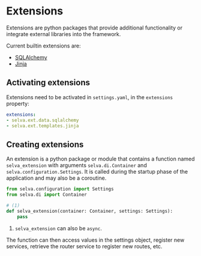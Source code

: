 # Extensions

Extensions are python packages that provide additional functionality or integrate
external libraries into the framework.

Current builtin extensions are:

- [SQLAlchemy](./sqlalchemy.md)
- [Jinja](./jinja.md)

## Activating extensions

Extensions need to be activated in `settings.yaml`, in the `extensions` property:

```yaml
extensions:
- selva.ext.data.sqlalchemy
- selva.ext.templates.jinja
```

## Creating extensions

An extension is a python package or module that contains a function named `selva_extension`
with arguments `selva.di.Container` and `selva.configuration.Settings`. It is called
during the startup phase of the application and may also be a coroutine.

```python
from selva.configuration import Settings
from selva.di import Container

# (1)
def selva_extension(container: Container, settings: Settings):
    pass
```

1.  `selva_extension` can also be `async`.

The function can then access values in the settings object, register new services,
retrieve the router service to register new routes, etc.
